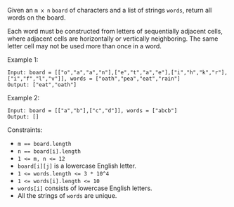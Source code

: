 Given an `m x n` `board` of characters and a list of strings `words`, return all words on the board.

Each word must be constructed from letters of sequentially adjacent cells, where adjacent cells are horizontally or vertically neighboring. The same letter cell may not be used more than once in a word.

Example 1:

```
Input: board = [["o","a","a","n"],["e","t","a","e"],["i","h","k","r"],["i","f","l","v"]], words = ["oath","pea","eat","rain"]
Output: ["eat","oath"]
```

Example 2:

```
Input: board = [["a","b"],["c","d"]], words = ["abcb"]
Output: []
```

Constraints:

- `m == board.length`
- `n == board[i].length`
- `1 <= m, n <= 12`
- `board[i][j]` is a lowercase English letter.
- `1 <= words.length <= 3 * 10^4`
- `1 <= words[i].length <= 10`
- `words[i]` consists of lowercase English letters.
- All the strings of `words` are unique.
